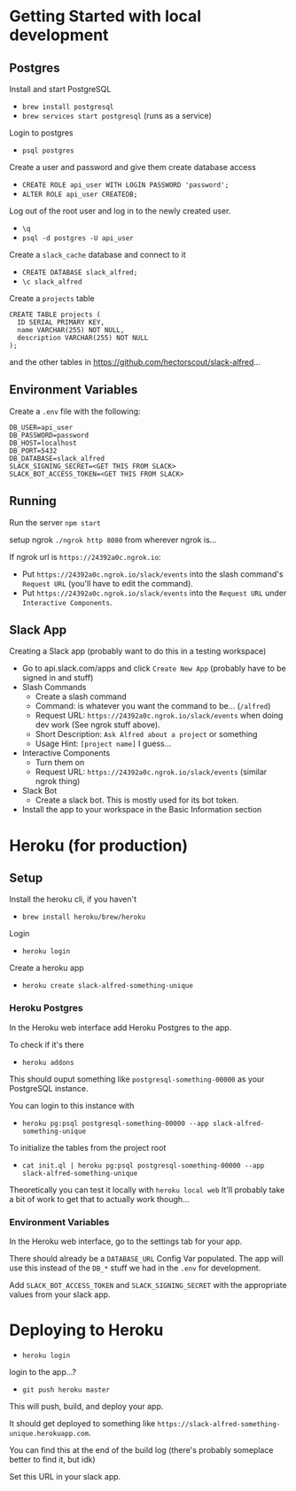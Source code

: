 # Getting Started with local development

## Postgres
Install and start PostgreSQL
* `brew install postgresql`
* `brew services start postgresql` (runs as a service)

Login to postgres
* `psql postgres`

Create a user and password and give them create database access
* `CREATE ROLE api_user WITH LOGIN PASSWORD 'password';`
* `ALTER ROLE api_user CREATEDB;`

Log out of the root user and log in to the newly created user.
* `\q`
* `psql -d postgres -U api_user`

Create a `slack_cache` database and connect to it
* `CREATE DATABASE slack_alfred;`
* `\c slack_alfred`

Create a `projects` table
```postgres
CREATE TABLE projects (
  ID SERIAL PRIMARY KEY,
  name VARCHAR(255) NOT NULL,
  description VARCHAR(255) NOT NULL
);
```
and the other tables in https://github.com/hectorscout/slack-alfred...

## Environment Variables
Create a `.env` file with the following:
```
DB_USER=api_user
DB_PASSWORD=password
DB_HOST=localhost
DB_PORT=5432
DB_DATABASE=slack_alfred
SLACK_SIGNING_SECRET=<GET THIS FROM SLACK>
SLACK_BOT_ACCESS_TOKEN=<GET THIS FROM SLACK>
```

## Running
Run the server
`npm start`

setup ngrok
`./ngrok http 8080` from wherever ngrok is...

If ngrok url is `https://24392a0c.ngrok.io`:
* Put `https://24392a0c.ngrok.io/slack/events` into the slash command's `Request URL` (you'll have to edit the command).
* Put `https://24392a0c.ngrok.io/slack/events` into the `Request URL` under `Interactive Components`.

## Slack App
Creating a Slack app (probably want to do this in a testing workspace)
* Go to api.slack.com/apps and click `Create New App` (probably have to be signed in and stuff)
* Slash Commands
  * Create a slash command
  * Command: is whatever you want the command to be... (`/alfred`)
  * Request URL: `https://24392a0c.ngrok.io/slack/events` when doing dev work (See ngrok stuff above).
  * Short Description: `Ask Alfred about a project` or something
  * Usage Hint: `[project name]` I guess...
* Interactive Components
  * Turn them on
  * Request URL: `https://24392a0c.ngrok.io/slack/events` (similar ngrok thing)
* Slack Bot
  * Create a slack bot. This is mostly used for its bot token.
* Install the app to your workspace in the Basic Information section


# Heroku (for production)

## Setup

Install the heroku cli, if you haven't
* `brew install heroku/brew/heroku`

Login
* `heroku login`

Create a heroku app
* `heroku create slack-alfred-something-unique`

### Heroku Postgres
In the Heroku web interface add Heroku Postgres to the app.

To check if it's there
* `heroku addons`

This should ouput something like `postgresql-something-00000` as your PostgreSQL instance.

You can login to this instance with
* `heroku pg:psql postgresql-something-00000 --app slack-alfred-something-unique`

To initialize the tables from the project root
* `cat init.ql | heroku pg:psql postgresql-something-00000 --app slack-alfred-something-unique`

Theoretically you can test it locally with
`heroku local web`
It'll probably take a bit of work to get that to actually work though...

### Environment Variables
In the Heroku web interface, go to the settings tab for your app.

There should already be a `DATABASE_URL` Config Var populated. The app will use this instead of the `DB_*` stuff we had in 
the `.env` for development.

Add `SLACK_BOT_ACCESS_TOKEN` and `SLACK_SIGNING_SECRET` with the appropriate values from your slack app.


# Deploying to Heroku

* `heroku login`

login to the app...?

* `git push heroku master`

This will push, build, and deploy your app.

It should get deployed to something like `https://slack-alfred-something-unique.herokuapp.com`.

You can find this at the end of the build log (there's probably someplace better to find it, but idk)

Set this URL in your slack app.

